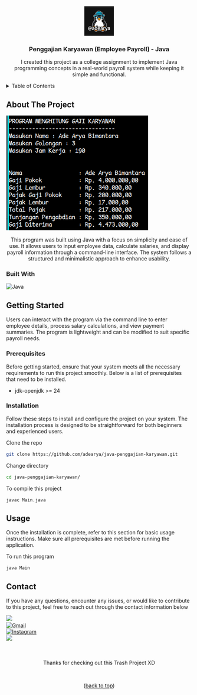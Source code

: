 <a name="readme-top"></a>

<!-- java-penggajian-karyawan -->
<br />

<div align="center">

<img src="https://raw.githubusercontent.com/adearya/java-penggajian-karyawan/HEAD/raw/images/github_user_logo.jpeg" alt="Github User Logo" width="80" height="80">

<h3 align="center">Penggajian Karyawan (Employee Payroll) - Java</h3>
    <p align="center">
        I created this project as a college assignment to implement Java programming concepts in a real-world payroll system while keeping it simple and functional.
    </p>
</div>

<!-- TABLE OF CONTENTS -->
<details>
    <summary>Table of Contents</summary>
    <ol>
        <li>
            <a href="#about-the-project">About The Project</a>
            <ul>
                <li><a href="#built-with">Built With</a></li>
            </ul>
        </li>
        <li>
            <a href="#getting-started">Getting Started</a>
            <ul>
                <li><a href="#prerequisites">Prerequisites</a></li>
                <li><a href="#installation">Installation</a></li>
            </ul>
        </li>
        <li><a href="#usage">Usage</a></li>
        <li><a href="#contact">Contact</a></li>
    </ol>
</details>


## About The Project

![App Screenshot](https://raw.githubusercontent.com/adearya/java-penggajian-karyawan/HEAD/raw/images/desktop_screenshot.png)

<p align="center">
    This program was built using Java with a focus on simplicity and ease of use. It allows users to input employee data, calculate salaries, and display payroll information through a command-line interface. The system follows a structured and minimalistic approach to enhance usability.
</p>

### Built With
![Java](https://img.shields.io/badge/Java-%23ED8B00.svg?logo=openjdk&logoColor=white) <br />
<!-- add_built_with -->


## Getting Started

<p>
    Users can interact with the program via the command line to enter employee details, process salary calculations, and view payment summaries. The program is lightweight and can be modified to suit specific payroll needs.
</p>

### Prerequisites
<p>Before getting started, ensure that your system meets all the necessary requirements to run this project smoothly. Below is a list of prerequisites that need to be installed.</p>

<ul>
    <li>jdk-openjdk >= 24</li>
    <!-- add_prerequisites -->
</ul>

### Installation
<p>Follow these steps to install and configure the project on your system. The installation process is designed to be straightforward for both beginners and experienced users.</p>

Clone the repo
```sh
git clone https://github.com/adearya/java-penggajian-karyawan.git
```
Change directory
```sh
cd java-penggajian-karyawan/
```
To compile this project
```sh
javac Main.java
```
<!-- add_installation -->


## Usage

<p>Once the installation is complete, refer to this section for basic usage instructions. Make sure all prerequisites are met before running the application.</p>


To run this program
```sh
java Main
```
<!-- add_usage -->


## Contact

<p>If you have any questions, encounter any issues, or would like to contribute to this project, feel free to reach out through the contact information below</p>

<div>
    <a href="https://linkedin.com/in/ade-arya-bimantara">
        <img src="https://img.shields.io/badge/linkedin-%230077B5.svg?style=for-the-badge&logo=linkedin&logoColor=white">
    </a>
</div>
<div>
    <a href="mailto:ade.aryabimantara@gmail.com">
        <img src="https://img.shields.io/badge/Gmail-D14836?style=for-the-badge&logo=gmail&logoColor=white" alt="Gmail" />
    </a>
</div>
<div>
    <a href="https://www.instagram.com/adearyabmtra">
        <img src="https://img.shields.io/badge/Instagram-%23E4405F.svg?style=for-the-badge&logo=Instagram&logoColor=white" alt="Instagram" />
    </a>
</div>
<div>
    <a href="https://t.me/adearyabimantara">
        <img src="https://img.shields.io/badge/Telegram-2CA5E0?style=for-the-badge&logo=telegram&logoColor=white">
    </a>
</div>

<br />
<br />

<p align="center">Thanks for checking out this Trash Project XD</p>

<br />

<p align="center">(<a href="#readme-top">back to top</a>)</p>
